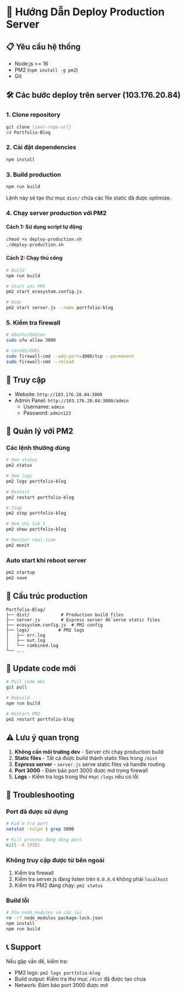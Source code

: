 # 🚀 Hướng Dẫn Deploy Production Server

## 📋 Yêu cầu hệ thống
- Node.js >= 16
- PM2 (`npm install -g pm2`)
- Git

## 🛠️ Các bước deploy trên server (103.176.20.84)

### 1. Clone repository
```bash
git clone [your-repo-url]
cd Portfolio-Blog
```

### 2. Cài đặt dependencies
```bash
npm install
```

### 3. Build production
```bash
npm run build
```
Lệnh này sẽ tạo thư mục `dist/` chứa các file static đã được optimize.

### 4. Chạy server production với PM2

#### Cách 1: Sử dụng script tự động
```bash
chmod +x deploy-production.sh
./deploy-production.sh
```

#### Cách 2: Chạy thủ công
```bash
# Build
npm run build

# Start với PM2
pm2 start ecosystem.config.js

# Hoặc
pm2 start server.js --name portfolio-blog
```

### 5. Kiểm tra firewall
```bash
# Ubuntu/Debian
sudo ufw allow 3000

# CentOS/RHEL  
sudo firewall-cmd --add-port=3000/tcp --permanent
sudo firewall-cmd --reload
```

## 📱 Truy cập
- Website: `http://103.176.20.84:3000`
- Admin Panel: `http://103.176.20.84:3000/admin`
  - Username: `admin`
  - Password: `admin123`

## 🔧 Quản lý với PM2

### Các lệnh thường dùng
```bash
# Xem status
pm2 status

# Xem logs
pm2 logs portfolio-blog

# Restart
pm2 restart portfolio-blog

# Stop
pm2 stop portfolio-blog

# Xem chi tiết
pm2 show portfolio-blog

# Monitor real-time
pm2 monit
```

### Auto start khi reboot server
```bash
pm2 startup
pm2 save
```

## 📁 Cấu trúc production

```
Portfolio-Blog/
├── dist/            # Production build files
├── server.js        # Express server để serve static files
├── ecosystem.config.js  # PM2 config
├── logs/           # PM2 logs
│   ├── err.log
│   ├── out.log
│   └── combined.log
└── ...
```

## 🔄 Update code mới

```bash
# Pull code mới
git pull

# Rebuild
npm run build

# Restart PM2
pm2 restart portfolio-blog
```

## ⚠️ Lưu ý quan trọng

1. **Không cần môi trường dev** - Server chỉ chạy production build
2. **Static files** - Tất cả được build thành static files trong `/dist`
3. **Express server** - `server.js` serve static files và handle routing
4. **Port 3000** - Đảm bảo port 3000 được mở trong firewall
5. **Logs** - Kiểm tra logs trong thư mục `/logs` nếu có lỗi

## 🐛 Troubleshooting

### Port đã được sử dụng
```bash
# Kiểm tra port
netstat -tulpn | grep 3000

# Kill process đang dùng port
kill -9 [PID]
```

### Không truy cập được từ bên ngoài
1. Kiểm tra firewall
2. Kiểm tra server.js đang listen trên `0.0.0.0` không phải `localhost`
3. Kiểm tra PM2 đang chạy: `pm2 status`

### Build lỗi
```bash
# Xóa node_modules và cài lại
rm -rf node_modules package-lock.json
npm install
npm run build
```

## 📞 Support
Nếu gặp vấn đề, kiểm tra:
- PM2 logs: `pm2 logs portfolio-blog`
- Build output: Kiểm tra thư mục `/dist` đã được tạo chưa
- Network: Đảm bảo port 3000 được mở